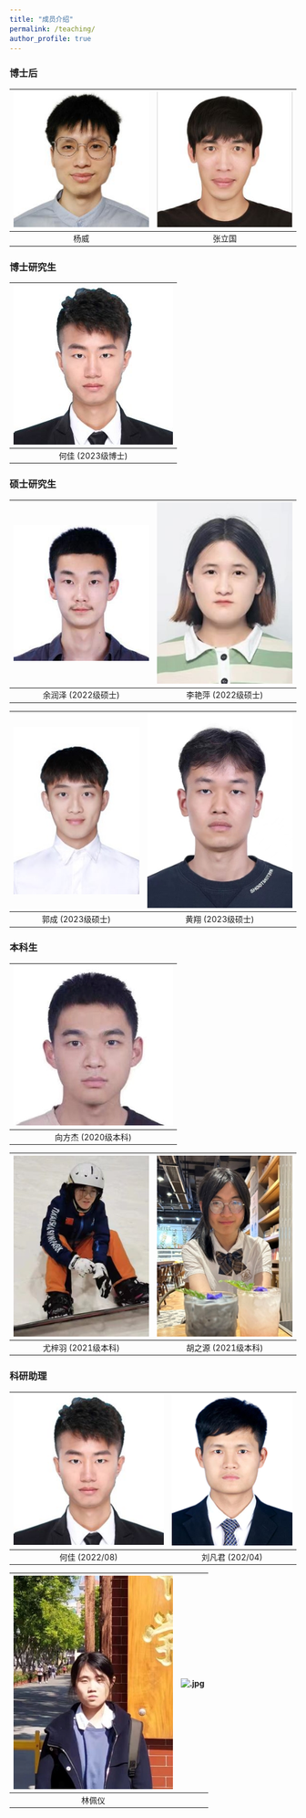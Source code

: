 ```yaml
---
title: "成员介绍"
permalink: /teaching/
author_profile: true
---
```



### 博士后

| ![yw.jpg](/images/yw.jpg) | ![zlg.jpg](/images/zlg.jpg) |
|:--------:|:-------:|
| 杨威   | 张立国   | 

### 博士研究生

| ![hj-1.jpg](/images/hj-1.jpg) | 
| :-------: | 
| 何佳 (2023级博士)     | 

### 硕士研究生

| ![yrz](/images/yrz.jpg) | ![lyp-1.jpg](/images/lyp-1.jpg) | 
| :-------: | :-------: |
| 余润泽 (2022级硕士) |   李艳萍  (2022级硕士)    |

| ![gc.jpg](/images/gc.jpg) | ![hx.jpg](/images/hx.jpg) | 
| :-------: | :-------: |
|   郭成 (2023级硕士)   |  黄翔 (2023级硕士)  |

### 本科生

| ![xfj.jpg](/images/xfj-1.jpg) | 
| :-------: | 
|   向方杰 (2020级本科)   | 

| ![yzy.jpg](/images/yzy.jpg) | ![hzy.jpg](/images/hzy.jpg) | 
| :-------: | :-------: |
|   尤梓羽 (2021级本科)   |  胡之源 (2021级本科)   |


### 科研助理

| ![hj-1.jpg](/images/hj-1.jpg) | ![lfj-1.jpg](/images/lfj-1.png) | 
| :-------: | :-------: |
| 何佳 (2022/08)     |   刘凡君 (202/04)  |

| ![lpy-1.jpg](/images/lpy-1.jpg) | ![.jpg](/images/.png) | 
| :-------: | :-------: |
|   林佩仪   |     |
